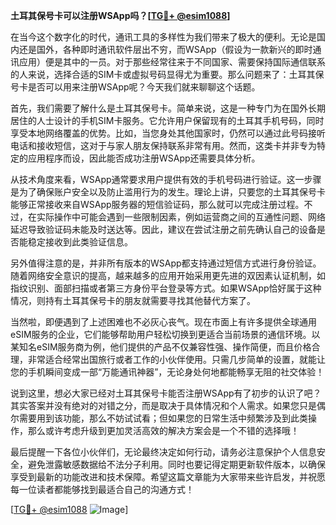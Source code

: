 **土耳其保号卡可以注册WSApp吗？[[TG💪+ @esim1088](https://t.me/s/esim1088)]**

在当今这个数字化的时代，通讯工具的多样性为我们带来了极大的便利。无论是国内还是国外，各种即时通讯软件层出不穷，而WSApp（假设为一款新兴的即时通讯应用）便是其中的一员。对于那些经常往来于不同国家、需要保持国际通信联系的人来说，选择合适的SIM卡或虚拟号码显得尤为重要。那么问题来了：土耳其保号卡是否可以用来注册WSApp呢？今天我们就来聊聊这个话题。

首先，我们需要了解什么是土耳其保号卡。简单来说，这是一种专门为在国外长期居住的人士设计的手机SIM卡服务。它允许用户保留现有的土耳其手机号码，同时享受本地网络覆盖的优势。比如，当您身处其他国家时，仍然可以通过此号码接听电话和接收短信，这对于与家人朋友保持联系非常有用。然而，这类卡并非专为特定的应用程序而设，因此能否成功注册WSApp还需要具体分析。

从技术角度来看，WSApp通常要求用户提供有效的手机号码进行验证。这一步骤是为了确保账户安全以及防止滥用行为的发生。理论上讲，只要您的土耳其保号卡能够正常接收来自WSApp服务器的短信验证码，那么就可以完成注册过程。不过，在实际操作中可能会遇到一些限制因素，例如运营商之间的互通性问题、网络延迟导致验证码未能及时送达等。因此，建议在尝试注册之前先确认自己的设备是否能稳定接收到此类验证信息。

另外值得注意的是，并非所有版本的WSApp都支持通过短信方式进行身份验证。随着网络安全意识的提高，越来越多的应用开始采用更先进的双因素认证机制，如指纹识别、面部扫描或者第三方身份平台登录等方式。如果WSApp恰好属于这种情况，则持有土耳其保号卡的朋友就需要寻找其他替代方案了。

当然啦，即便遇到了上述困难也不必灰心丧气。现在市面上有许多提供全球通用eSIM服务的企业，它们能够帮助用户轻松切换到更适合当前场景的通信环境。以某知名eSIM服务商为例，他们提供的产品不仅兼容性强、操作简便，而且价格合理，非常适合经常出国旅行或者工作的小伙伴使用。只需几步简单的设置，就能让您的手机瞬间变成一部“万能通讯神器”，无论身处何地都能畅享无阻的社交体验！

说到这里，想必大家已经对土耳其保号卡能否注册WSApp有了初步的认识了吧？其实答案并没有绝对的对错之分，而是取决于具体情况和个人需求。如果您只是偶尔需要用到该功能，那么不妨试试看；但如果您的日常生活中频繁涉及到此类操作，那么或许考虑升级到更加灵活高效的解决方案会是一个不错的选择哦！

最后提醒一下各位小伙伴们，无论最终决定如何行动，请务必注意保护个人信息安全，避免泄露敏感数据给不法分子利用。同时也要记得定期更新软件版本，以确保享受到最新的功能改进和技术保障。希望这篇文章能为大家带来些许启发，并祝愿每一位读者都能够找到最适合自己的沟通方式！

[[TG💪+ @esim1088](https://t.me/s/esim1088) ![Image](https://i.postimg.cc/4NQfJmqS/Snipaste-2025-05-13-00-14-12.png)]
